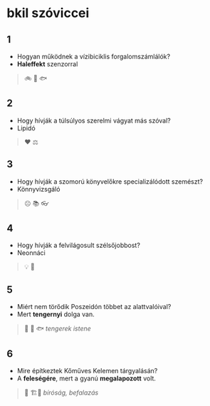 # bkil szóviccei

## 1
- Hogyan működnek a vízibiciklis forgalomszámlálók?
- **Haleffekt** szenzorral

> 🚲 🔢 🐟️

## 2
- Hogy hívják a túlsúlyos szerelmi vágyat más szóval?
- Lipidó

> ❤️ ⚖️

## 3
- Hogy hívják a szomorú könyvelőkre specializálódott szemészt?
- Könnyvizsgáló

> ☹️ 📚️ 👓️

## 4
- Hogy hívják a felvilágosult szélsőjobbost?
- Neonnáci

> 💡 🔦

## 5
- Miért nem törődik Poszeidón többet az alattvalóival?
- Mert **tengernyi** dolga van.

> 🌊 🔱 🐟️ _tengerek istene_

## 6
- Mire építkeztek Kőműves Kelemen tárgyalásán?
- A **feleségére**, mert a gyanú **megalapozott** volt.

> 👷 🏗️👰 _bíróság, befalazás_
